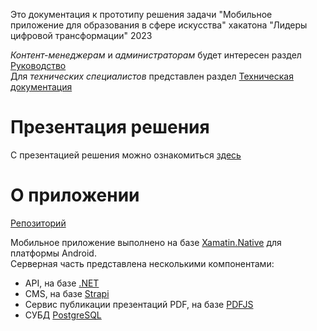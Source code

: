  
Это документация к прототипу решения задачи "Мобильное приложение  для образования в сфере искусства" хакатона "Лидеры цифровой трансформации" 2023

*Контент-менеджерам* и *администраторам* будет интересен раздел [Руководство](manual.md)  
Для *технических специалистов* представлен раздел [Техническая документация](tech.md)  

# Презентация решения
С презентацией решения можно ознакомиться [здесь]()

# О приложении

[Репозиторий](https://github.com/NoTryCatchTeam/Lct2023)  

Мобильное приложение выполнено на базе [Xamatin.Native](https://dotnet.microsoft.com/en-us/apps/xamarin) для платформы Android.   
Серверная часть представлена несколькими компонентами:  
- API, на базе [.NET](https://dotnet.microsoft.com/en-us/)  
- CMS, на базе [Strapi](https://strapi.io/)  
- Сервис публикации презентаций PDF, на базе [PDFJS](https://mozilla.github.io/pdf.js/)  
- СУБД [PostgreSQL](https://www.postgresql.org/)  



